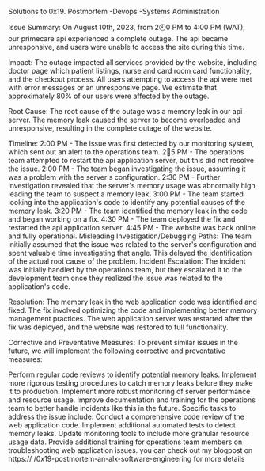 Solutions to 0x19. Postmortem
-Devops -Systems Administration

Issue Summary:
On August 10th, 2023, from 2🕙0 PM to 4:00 PM (WAT), our primecare api experienced a complete outage. The api became unresponsive, and users were unable to access the site during this time.

Impact:
The outage impacted all services provided by the website, including doctor page which patient listings, nurse and card room card functionality, and the checkout process. All users attempting to access the api were met with error messages or an unresponsive page. We estimate that approximately 80% of our users were affected by the outage.

Root Cause:
The root cause of the outage was a memory leak in our api server. The memory leak caused the server to become overloaded and unresponsive, resulting in the complete outage of the website.

Timeline:
2:00 PM - The issue was first detected by our monitoring system, which sent out an alert to the operations team.
2💯5 PM - The operations team attempted to restart the api application server, but this did not resolve the issue.
2:00 PM - The team began investigating the issue, assuming it was a problem with the server's configuration.
2:30 PM - Further investigation revealed that the server's memory usage was abnormally high, leading the team to suspect a memory leak.
3:00 PM - The team started looking into the application's code to identify any potential causes of the memory leak.
3:20 PM - The team identified the memory leak in the code and began working on a fix.
4:30 PM - The team deployed the fix and restarted the api application server.
4:45 PM - The website was back online and fully operational.
Misleading Investigation/Debugging Paths:
The team initially assumed that the issue was related to the server's configuration and spent valuable time investigating that angle. This delayed the identification of the actual root cause of the problem. Incident Escalation: The incident was initially handled by the operations team, but they escalated it to the development team once they realized the issue was related to the application's code.

Resolution:
The memory leak in the web application code was identified and fixed. The fix involved optimizing the code and implementing better memory management practices. The web application server was restarted after the fix was deployed, and the website was restored to full functionality.

Corrective and Preventative Measures:
To prevent similar issues in the future, we will implement the following corrective and preventative measures:

Perform regular code reviews to identify potential memory leaks.
Implement more rigorous testing procedures to catch memory leaks before they make it to production.
Implement more robust monitoring of server performance and resource usage.
Improve documentation and training for the operations team to better handle incidents like this in the future.
Specific tasks to address the issue include:
Conduct a comprehensive code review of the web application code.
Implement additional automated tests to detect memory leaks.
Update monitoring tools to include more granular resource usage data.
Provide additional training for operations team members on troubleshooting web application issues.
you can check out my blogpost on https://
/0x19-postmortem-an-alx-software-engineering for more details
